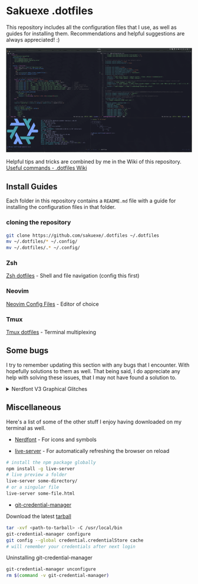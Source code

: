 # **Sakuexe .dotfiles**

This repository includes all the configuration files that I use, as well as
guides for installing them. Recommendations and helpful suggestions are
always appreciated! :)

![Terminal with my development environment](./static/dotfiles_preview_2024.png) 

Helpful tips and tricks are combined by me in the Wiki of this repository.
[Useful commands - .dotfiles Wiki](https://github.com/sakuexe/.dotfiles/wiki/Useful-commands)

## Install Guides

Each folder in this repository contains a `README.md` file with a guide for
installing the configuration files in that folder.

### cloning the repository

```bash
git clone https://github.com/sakuexe/.dotfiles ~/.dotfiles
mv ~/.dotfiles/* ~/.config/
mv ~/.dotfiles/.* ~/.config/
```

### Zsh

[Zsh dotfiles](./zsh/) - Shell and file navigation (config this first)

### Neovim

[Neovim Config Files](./nvim/) - Editor of choice

### Tmux

[Tmux dotfiles](./tmux/) - Terminal multiplexing

## Some bugs

I try to remember updating this section with any bugs that I encounter.
With hopefully solutions to them as well. That being said, I do appreciate
any help with solving these issues, that I may not have found a solution to.

<details>
    <summary>Nerdfont V3 Graphical Glitches</summary>

    On some instances of WSL2, the nerdfonts are not rendered properly. This creates
    graphical glitches in the terminal. Microsoft has already fixed most of this issue,
    but if you are still experiencing some, make sure you update your terminal to the
    newest version. I use the Windows Terminal. The preview version is a good thing
    to try in a situation where you are experiencing graphical glitches.

</details>

## Miscellaneous

Here's a list of some of the other stuff I enjoy having downloaded on my terminal as well.

- [Nerdfont](https://www.nerdfonts.com/) - For icons and symbols

- [live-server](https://www.chiarulli.me/Neovim/20-live-server/) - For automatically refreshing
  the browser on reload

```bash
# install the npm package globally
npm install -g live-server
# live preview a folder
live-server some-directory/
# or a singular file
live-server some-file.html
```

- [git-credential-manager](https://github.com/git-ecosystem/git-credential-manager/blob/release/docs/install.md#tarball)

Download the latest [tarball](https://github.com/git-ecosystem/git-credential-manager/releases/latest)

```bash
tar -xvf <path-to-tarball> -C /usr/local/bin
git-credential-manager configure
git config --global credential.credentialStore cache
# will remember your credentials after next login
```

Uninstalling git-credential-manager

```bash
git-credential-manager unconfigure
rm $(command -v git-credential-manager)
```
